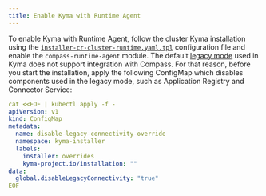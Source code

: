 ```yaml
---
title: Enable Kyma with Runtime Agent
---
```


To enable Kyma with Runtime Agent, follow the cluster Kyma installation using the [`installer-cr-cluster-runtime.yaml.tpl`](https://github.com/kyma-project/kyma/blob/master/installation/resources/installer-cr-cluster-runtime.yaml.tpl) configuration file and enable the `compass-runtime-agent` module. The default [legacy mode](../../05-technical-reference/03-architecture/ac-01-application-connector-components.md#application-operator) used in Kyma does not support integration with Compass. For that reason, before you start the installation, apply the following ConfigMap which disables components used in the legacy mode, such as Application Registry and Connector Service:

```yaml
cat <<EOF | kubectl apply -f -
apiVersion: v1
kind: ConfigMap
metadata:
  name: disable-legacy-connectivity-override
  namespace: kyma-installer
  labels:
    installer: overrides
    kyma-project.io/installation: ""
data:
  global.disableLegacyConnectivity: "true"
EOF
```
